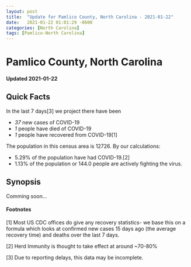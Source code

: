 ```yaml
---
layout: post
title:  "Update for Pamlico County, North Carolina - 2021-01-22"
date:   2021-01-22 01:01:29 -0600
categories: [North Carolina]
tags: [Pamlico-North Carolina]
---
```


# Pamlico County, North Carolina
#### Updated 2021-01-22

## Quick Facts

In the last 7 days[3] we project there have been
- *37* new cases of COVID-19
- *1* people have died of COVID-19
- *1* people have recovered from COVID-19[1]

The population in this census area is 12726. By our calculations:
- 5.29% of the population have had COVID-19.[2]
- 1.13% of the population or 144.0 people are actively fighting the virus.

## Synopsis

Comming soon...


#### Footnotes

[1] Most US CDC offices do give any recovery statistics- we base this on a formula which looks at confirmed new cases
15 days ago (the average recovery time) and deaths over the last 7 days.

[2] Herd Immunity is thought to take effect at around ~70-80%

[3] Due to reporting delays, this data may be incomplete.
 
    